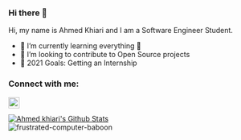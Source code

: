 ### Hi there 👋 
Hi, my name is Ahmed Khiari and I am a Software Engineer Student.
- 🌱 I’m currently learning everything 🤣
- 👯 I’m looking to contribute to Open Source projects
- 🥅 2021 Goals: Getting an Internship

### Connect with me:
[<img align="left" alt="codeSTACKr | LinkedIn" width="22px" src="https://cdn.jsdelivr.net/npm/simple-icons@v3/icons/linkedin.svg" />][linkedin]
<br/><br/>
[![Ahmed khiari's Github Stats](https://github-readme-stats.vercel.app/api?username=Ahmedkr5&show_icons=true&theme=dracula)](https://github.com/Ahmedkr5/github-readme-stats)
<br/>
![frustrated-computer-baboon](https://github.com/davidtheclark/gifs/blob/master/frustrated-computer-baboob.gif)


[linkedin]: https://www.linkedin.com/in/ahmedkr/













